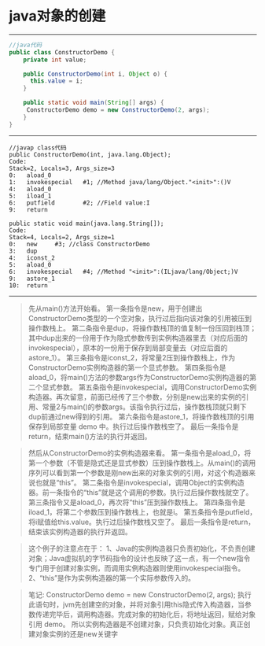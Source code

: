 # java对象的创建

------
```java
//java代码
public class ConstructorDemo {  
    private int value;  

    public ConstructorDemo(int i, Object o) {  
      this.value = i;  
    }  

    public static void main(String[] args) {  
     ConstructorDemo demo = new ConstructorDemo(2, args);  
    }  
}  
```  
    
------

```class
//javap class代码
public ConstructorDemo(int, java.lang.Object);  
Code:  
Stack=2, Locals=3, Args_size=3  
0:   aload_0  
1:   invokespecial   #1; //Method java/lang/Object."<init>":()V  
4:   aload_0  
5:   iload_1  
6:   putfield        #2; //Field value:I  
9:   return  

public static void main(java.lang.String[]);  
Code:  
Stack=4, Locals=2, Args_size=1  
0:   new     #3; //class ConstructorDemo  
3:   dup  
4:   iconst_2  
5:   aload_0  
6:   invokespecial   #4; //Method "<init>":(ILjava/lang/Object;)V  
9:   astore_1  
10:  return  
```       
------

>先从main()方法开始看。 
第一条指令是new，用于创建出ConstructorDemo类型的一个空对象，执行过后指向该对象的引用被压到操作数栈上。 
第二条指令是dup，将操作数栈顶的值复制一份压回到栈顶；其中dup出来的一份用于作为隐式参数传到实例构造器里去（对应后面的invokespecial），原本的一份用于保存到局部变量去（对应后面的astore_1）。 
第三条指令是iconst_2，将常量2压到操作数栈上，作为ConstructorDemo实例构造器的第一个显式参数。 
第四条指令是aload_0，将main()方法的参数args作为ConstructorDemo实例构造器的第二个显式参数。 
第五条指令是invokespecial，调用ConstructorDemo实例构造器。再次留意，前面已经传了三个参数，分别是new出来的实例的引用、常量2与main()的参数args。该指令执行过后，操作数栈顶就只剩下dup前通过new得到的引用。 
第六条指令是astore_1，将操作数栈顶的引用保存到局部变量 demo 中。执行过后操作数栈空了。 
最后一条指令是return，结束main()方法的执行并返回。 

>然后从ConstructorDemo的实例构造器来看。 
第一条指令是aload_0，将第一个参数（不管是隐式还是显式参数）压到操作数栈上。从main()的调用序列可以看到第一个参数是刚new出来的对象实例的引用，对这个构造器来说也就是“this”。 
第二条指令是invokespecial，调用Object的实例构造器。前一条指令的“this”就是这个调用的参数。执行过后操作数栈就空了。 
第三条指令又是aload_0，再次将“this”压到操作数栈上。 
第四条指令是iload_1，将第二个参数压到操作数栈上，也就是i。 
第五条指令是putfield，将i赋值给this.value。执行过后操作数栈又空了。 
最后一条指令是return，结束该实例构造器的执行并返回。 

>这个例子的注意点在于： 
1、Java的实例构造器只负责初始化，不负责创建对象；Java虚拟机的字节码指令的设计也反映了这一点，有一个new指令专门用于创建对象实例，而调用实例构造器则使用invokespecial指令。 
2、“this”是作为实例构造器的第一个实际参数传入的。 

>笔记:
 ConstructorDemo demo = new ConstructorDemo(2, args); 
 执行此语句时，jvm先创建空的对象，并将对象引用this隐式传入构造器，当参数传递完毕后，调用构造器。完成对象的初始化后，将地址返回，赋给对象引用 demo。
 所以实例构造器是不创建对象，只负责初始化对象。真正创建对象实例的还是new关键字
